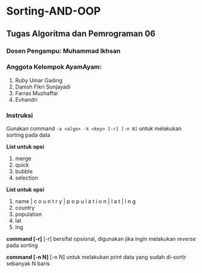 # Sorting-AND-OOP
## Tugas Algoritma dan Pemrograman 06

### Dosen Pengampu: Muhammad Ikhsan

### Anggota Kelompok AyamAyam:
1. Ruby Umar Gading
2. Danish Fikri Sunjayadi
3. Farras Muzhaffar
4. Evhandri

### Instruksi
Gunakan command `-a <algo> -k <key> [-r] [-n N]` untuk melakukan sorting pada data

**List untuk opsi <algo>**
1. merge
2. quick
3. bubble
4. selection

**List untuk opsi <key>**
1. name | c o u n t r y | p o p u l a t i o n | l a t | l n g
2. country
3. population
4. lat
5. lng

**command [-r]**
[-r] bersifat opsional, digunakan jika ingin melakukan *reverse* pada sorting

**command [-n N]**
[-n N] untuk melakukan print data yang sudah di-sortir sebanyak N baris
